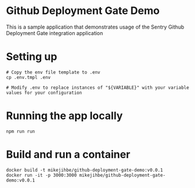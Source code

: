 # Github Deployment Gate Demo

This is a sample application that demonstrates usage of the Sentry Github Deployment Gate integration application

# Setting up

```
# Copy the env file template to .env
cp .env.tmpl .env

# Modify .env to replace instances of "${VARIABLE}" with your variable values for your configuration
```

# Running the app locally

`npm run run`

# Build and run a container

````
docker build -t mikejihbe/github-deployment-gate-demo:v0.0.1
docker run -it -p 3000:3000 mikejihbe/github-deployment-gate-demo:v0.0.1

````

